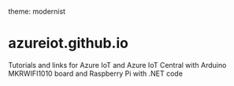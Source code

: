 theme: modernist
# azureiot.github.io
Tutorials and links for Azure IoT and Azure IoT Central with Arduino MKRWIFI1010 board and Raspberry Pi with .NET code
